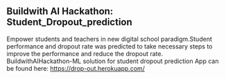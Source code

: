 ## Buildwith AI Hackathon: Student_Dropout_prediction
Empower students and teachers in new digital school paradigm.Student performance and dropout rate was predicted to take necessary steps to improve the performance and reduce the dropout rate.
BuildwithAIHackathon-ML solution for student dropout prediction
App can be found here: https://drop-out.herokuapp.com/
